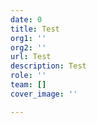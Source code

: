 ```yaml
---
date: 0
title: Test
org1: ''
org2: ''
url: Test
description: Test
role: ''
team: []
cover_image: ''

---
```

